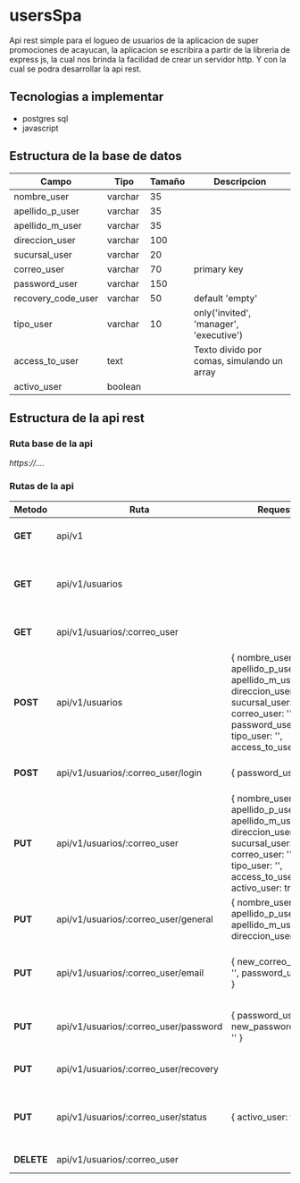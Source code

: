 # usersSpa
Api rest simple para el logueo de usuarios de la aplicacion de super promociones de acayucan, la aplicacion se escribira a partir de la libreria de express js, la cual nos brinda la facilidad de crear un servidor http. Y con la cual se podra desarrollar la api rest.

## Tecnologias a implementar
- postgres sql
- javascript

## Estructura de la base de datos

| **Campo** | **Tipo** | **Tamaño** | **Descripcion** |
|-----------|----------|------------|-----------------|
| nombre_user | varchar | 35 | |
| apellido_p_user | varchar | 35 | |
| apellido_m_user | varchar | 35 | |
| direccion_user | varchar | 100 | |
| sucursal_user | varchar | 20 | |
| correo_user | varchar | 70 | primary key |
| password_user | varchar | 150 | |
| recovery_code_user | varchar | 50 | default 'empty' |
| tipo_user | varchar | 10 | only('invited', 'manager', 'executive') |
| access_to_user | text | | Texto divido por comas, simulando un array |
| activo_user | boolean | | |

## Estructura de la api rest

### Ruta base de la api

_https://...._

### Rutas de la api

| **Metodo** | **Ruta** | **Request** | **Descripcion** |
|-----------|----------|------------|-----------------|
| **GET** | api/v1 | | Ruta principal, mensaje de bienvenida |
| **GET** | api/v1/usuarios | | Obtiene todos los datos almacenandos en base de datos |
| **GET** | api/v1/usuarios/:correo_user | | Obtiene un usuario determinado |
| **POST** | api/v1/usuarios | { nombre_user: '', apellido_p_user: '', apellido_m_user: '', direccion_user: '', sucursal_user: '', correo_user: '', password_user: '', tipo_user: '', access_to_user: '' } | Crea un nuevo usuario |
| **POST** | api/v1/usuarios/:correo_user/login | { password_user: '' } | Verifica el logueo de un usuario |
| **PUT** | api/v1/usuarios/:correo_user | { nombre_user: '', apellido_p_user: '', apellido_m_user: '', direccion_user: '', sucursal_user: '', correo_user: '', tipo_user: '', access_to_user: '', activo_user: true } | Modifica los datos de un usuario determinado |
| **PUT** | api/v1/usuarios/:correo_user/general | { nombre_user: '', apellido_p_user: '', apellido_m_user: '', direccion_user: '' } | Modifica los datos generales del usuario |
| **PUT** | api/v1/usuarios/:correo_user/email | { new_correo_user: '', password_user: '' } | Actualiza la direccion de correo electronico de un usuario |
| **PUT** | api/v1/usuarios/:correo_user/password | { password_user: '', new_password_user: '' } | Modifica la contraseña actual del usuario |
| **PUT** | api/v1/usuarios/:correo_user/recovery | | Recupera la cuenta de un usuario |
| **PUT** | api/v1/usuarios/:correo_user/status | { activo_user: true } | Cambia el status de un usuario puede enviar true o false |
| **DELETE** | api/v1/usuarios/:correo_user | | Elimina un usuario |
